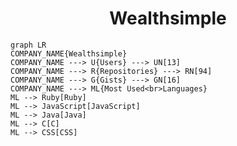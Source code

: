 <h1 align="center">Wealthsimple</h1>

```mermaid
graph LR
COMPANY_NAME{Wealthsimple}
COMPANY_NAME ---> U{Users} ---> UN[13]
COMPANY_NAME ---> R{Repositories} ---> RN[94]
COMPANY_NAME ---> G{Gists} ---> GN[16]
COMPANY_NAME ---> ML{Most Used<br>Languages}
ML --> Ruby[Ruby]
ML --> JavaScript[JavaScript]
ML --> Java[Java]
ML --> C[C]
ML --> CSS[CSS]
```
